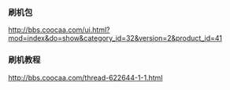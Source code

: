 ### 刷机包

http://bbs.coocaa.com/ui.html?mod=index&do=show&category_id=32&version=2&product_id=41

### 刷机教程

http://bbs.coocaa.com/thread-622644-1-1.html